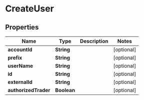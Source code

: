 

# CreateUser


## Properties

| Name | Type | Description | Notes |
|------------ | ------------- | ------------- | -------------|
|**accountId** | **String** |  |  [optional] |
|**prefix** | **String** |  |  [optional] |
|**userName** | **String** |  |  [optional] |
|**id** | **String** |  |  [optional] |
|**externalId** | **String** |  |  [optional] |
|**authorizedTrader** | **Boolean** |  |  [optional] |



